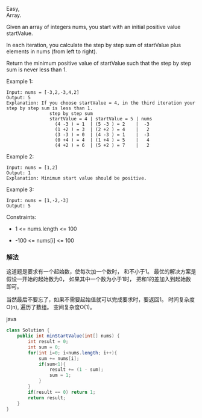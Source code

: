 Easy,  
Array.

Given an array of integers nums, you start with an initial positive value startValue.

In each iteration, you calculate the step by step sum of startValue plus elements in nums (from left to right).

Return the minimum positive value of startValue such that the step by step sum is never less than 1.

 

Example 1:
```
Input: nums = [-3,2,-3,4,2]
Output: 5
Explanation: If you choose startValue = 4, in the third iteration your step by step sum is less than 1.
                step by step sum
                startValue = 4 | startValue = 5 | nums
                  (4 -3 ) = 1  | (5 -3 ) = 2    |  -3
                  (1 +2 ) = 3  | (2 +2 ) = 4    |   2
                  (3 -3 ) = 0  | (4 -3 ) = 1    |  -3
                  (0 +4 ) = 4  | (1 +4 ) = 5    |   4
                  (4 +2 ) = 6  | (5 +2 ) = 7    |   2
```                  
Example 2:
```
Input: nums = [1,2]
Output: 1
Explanation: Minimum start value should be positive. 
```
Example 3:
```
Input: nums = [1,-2,-3]
Output: 5
```

Constraints:

* 1 <= nums.length <= 100

* -100 <= nums[i] <= 100

### 解法

这道题是要求有一个起始数，使每次加一个数时， 和不小于1。
最优的解决方案是假设一开始的起始数为0， 如果其中一个数为小于1时，
把和1的差加入到起始数即可。

当然最后不要忘了，如果不需要起始值就可以完成要求时，要返回1。
时间复杂度O(n), 遍历了数组。
空间复杂度O(1)。

java
```java
class Solution {
    public int minStartValue(int[] nums) {
        int result = 0;
        int sum = 0;
        for(int i=0; i<nums.length; i++){
            sum += nums[i];
            if(sum<1){
                result += (1 - sum);
                sum = 1;
            }
        }
        if(result == 0) return 1;
        return result;
    }
}
```